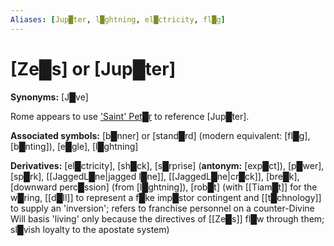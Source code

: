 ```yaml
---
Aliases: [Jup█ter, l█ghtning, el█ctricity, fl█g]
---
```


# **[Ze█s]** or **[Jup█ter]**


**Synonyms:** [J█ve]

Rome appears to use ['Saint' Pet█r](https://www.youtube.com/embed/eDrscByKEUQ?start=621) to reference [Jup█ter].

**Associated symbols:** [b█nner] or [stand█rd] (modern equivalent: [fl█g], [b█nting]), [e█gle], [l█ghtning]

**Derivatives:** [el█ctricity], [sh█ck], [s█rprise] (**antonym:** [exp█ct]), [p█wer], [sp█rk], [[JaggedL█ne|jagged l█ne]], [[JaggedL█ne|cr█ck]], [bre█k], [downward perc█ssion] (from [l█ghtning]), [rob█t] (with [[Tiam█t]] for the w█ring, [[d█ll]] to represent a f█ke imp█stor contingent and [[t█chnology]] to supply an 'inversion'; refers to franchise personnel on a counter-Divine Will basis 'living' only because the directives of [[Ze█s]] fl█w through them; sl█vish loyalty to the apostate system)
